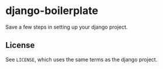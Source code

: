 # django-boilerplate

Save a few steps in setting up your django project.

## License

See `LICENSE`, which uses the same terms as the django project.
